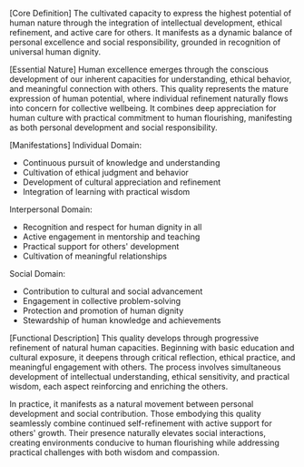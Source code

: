 [Core Definition]
The cultivated capacity to express the highest potential of human nature through the integration of intellectual development, ethical refinement, and active care for others. It manifests as a dynamic balance of personal excellence and social responsibility, grounded in recognition of universal human dignity.

[Essential Nature]
Human excellence emerges through the conscious development of our inherent capacities for understanding, ethical behavior, and meaningful connection with others. This quality represents the mature expression of human potential, where individual refinement naturally flows into concern for collective wellbeing. It combines deep appreciation for human culture with practical commitment to human flourishing, manifesting as both personal development and social responsibility.

[Manifestations]
Individual Domain:
- Continuous pursuit of knowledge and understanding
- Cultivation of ethical judgment and behavior
- Development of cultural appreciation and refinement
- Integration of learning with practical wisdom

Interpersonal Domain:
- Recognition and respect for human dignity in all
- Active engagement in mentorship and teaching
- Practical support for others' development
- Cultivation of meaningful relationships

Social Domain:
- Contribution to cultural and social advancement
- Engagement in collective problem-solving
- Protection and promotion of human dignity
- Stewardship of human knowledge and achievements

[Functional Description]
This quality develops through progressive refinement of natural human capacities. Beginning with basic education and cultural exposure, it deepens through critical reflection, ethical practice, and meaningful engagement with others. The process involves simultaneous development of intellectual understanding, ethical sensitivity, and practical wisdom, each aspect reinforcing and enriching the others.

In practice, it manifests as a natural movement between personal development and social contribution. Those embodying this quality seamlessly combine continued self-refinement with active support for others' growth. Their presence naturally elevates social interactions, creating environments conducive to human flourishing while addressing practical challenges with both wisdom and compassion.